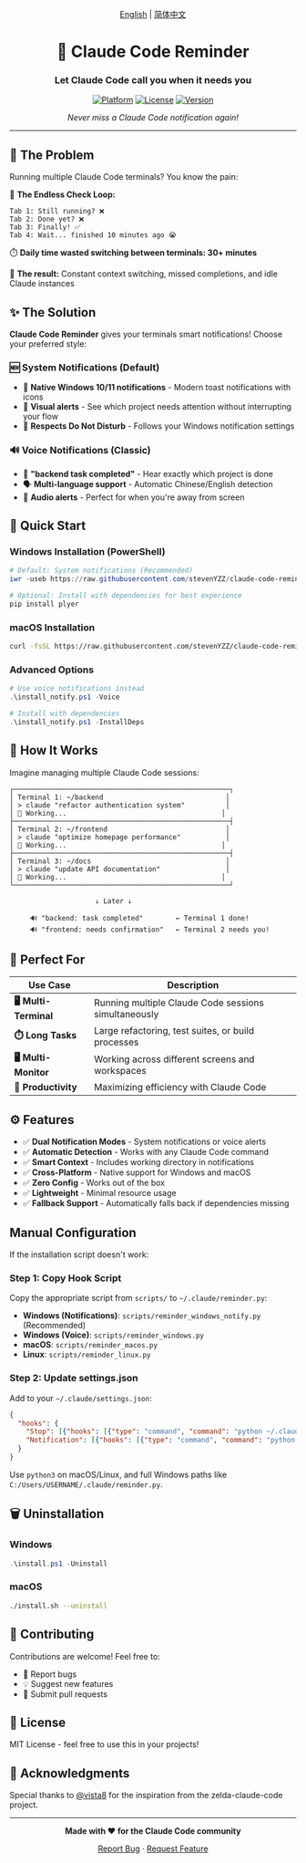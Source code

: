 <div align="center">

[English](README.md) | [简体中文](README_CN.md)

# 🔔 Claude Code Reminder

### Let Claude Code call you when it needs you

[![Platform](https://img.shields.io/badge/platform-Windows%20%7C%20macOS-blue)](https://github.com/stevenYZZ/claude-code-reminder)
[![License](https://img.shields.io/badge/license-MIT-green)](LICENSE)
[![Version](https://img.shields.io/badge/version-1.0.0-orange)](https://github.com/stevenYZZ/claude-code-reminder/releases)

*Never miss a Claude Code notification again!*

</div>

---

## 🎯 The Problem

Running multiple Claude Code terminals? You know the pain:

🔄 **The Endless Check Loop:**
```
Tab 1: Still running? ❌
Tab 2: Done yet? ❌  
Tab 3: Finally! ✅
Tab 4: Wait... finished 10 minutes ago 😭
```

⏱️ **Daily time wasted switching between terminals: 30+ minutes**

🤯 **The result:** Constant context switching, missed completions, and idle Claude instances  

## ✨ The Solution

**Claude Code Reminder** gives your terminals smart notifications! Choose your preferred style:

### 🆕 System Notifications (Default)
- 📱 **Native Windows 10/11 notifications** - Modern toast notifications with icons
- 🎯 **Visual alerts** - See which project needs attention without interrupting your flow
- 🔕 **Respects Do Not Disturb** - Follows your Windows notification settings

### 🔊 Voice Notifications (Classic)
- 🎵 **"backend task completed"** - Hear exactly which project is done
- 🗣️ **Multi-language support** - Automatic Chinese/English detection
- 🎯 **Audio alerts** - Perfect for when you're away from screen

## 🚀 Quick Start

### Windows Installation (PowerShell)

```powershell
# Default: System notifications (Recommended)
iwr -useb https://raw.githubusercontent.com/stevenYZZ/claude-code-reminder/master/install.ps1 | iex

# Optional: Install with dependencies for best experience
pip install plyer
```

### macOS Installation

```bash
curl -fsSL https://raw.githubusercontent.com/stevenYZZ/claude-code-reminder/master/install.sh | bash
```

### Advanced Options

```powershell
# Use voice notifications instead
.\install_notify.ps1 -Voice

# Install with dependencies
.\install_notify.ps1 -InstallDeps
```

## 📖 How It Works

Imagine managing multiple Claude Code sessions:

```
┌─────────────────────────────────────────────────────┐
│ Terminal 1: ~/backend                              │
│ > claude "refactor authentication system"          │
│ 🔄 Working...                                      │
├─────────────────────────────────────────────────────┤
│ Terminal 2: ~/frontend                             │
│ > claude "optimize homepage performance"           │
│ 🔄 Working...                                      │
├─────────────────────────────────────────────────────┤
│ Terminal 3: ~/docs                                 │
│ > claude "update API documentation"                │
│ 🔄 Working...                                      │
└─────────────────────────────────────────────────────┘

                     ↓ Later ↓

     🔊 "backend: task completed"        ← Terminal 1 done!
     🔊 "frontend: needs confirmation"   ← Terminal 2 needs you!
```

## 🎯 Perfect For

| Use Case | Description |
|----------|-------------|
| **🖥️ Multi-Terminal** | Running multiple Claude Code sessions simultaneously |
| **⏱️ Long Tasks** | Large refactoring, test suites, or build processes |
| **🖥️ Multi-Monitor** | Working across different screens and workspaces |
| **🚀 Productivity** | Maximizing efficiency with Claude Code |

## ⚙️ Features

- ✅ **Dual Notification Modes** - System notifications or voice alerts
- ✅ **Automatic Detection** - Works with any Claude Code command
- ✅ **Smart Context** - Includes working directory in notifications
- ✅ **Cross-Platform** - Native support for Windows and macOS
- ✅ **Zero Config** - Works out of the box
- ✅ **Lightweight** - Minimal resource usage
- ✅ **Fallback Support** - Automatically falls back if dependencies missing

## Manual Configuration

If the installation script doesn't work:

### Step 1: Copy Hook Script

Copy the appropriate script from `scripts/` to `~/.claude/reminder.py`:
- **Windows (Notifications)**: `scripts/reminder_windows_notify.py` (Recommended)
- **Windows (Voice)**: `scripts/reminder_windows.py`
- **macOS**: `scripts/reminder_macos.py`  
- **Linux**: `scripts/reminder_linux.py`

### Step 2: Update settings.json

Add to your `~/.claude/settings.json`:

```json
{
  "hooks": {
    "Stop": [{"hooks": [{"type": "command", "command": "python ~/.claude/reminder.py", "timeout": 1}]}],
    "Notification": [{"hooks": [{"type": "command", "command": "python ~/.claude/reminder.py", "timeout": 1}]}]
  }
}
```

Use `python3` on macOS/Linux, and full Windows paths like `C:/Users/USERNAME/.claude/reminder.py`.

## 🗑️ Uninstallation

### Windows
```powershell
.\install.ps1 -Uninstall
```

### macOS
```bash
./install.sh --uninstall
```

## 🤝 Contributing

Contributions are welcome! Feel free to:

- 🐛 Report bugs
- 💡 Suggest new features
- 🔧 Submit pull requests

## 📄 License

MIT License - feel free to use this in your projects!

## 🙏 Acknowledgments

Special thanks to [@vista8](https://twitter.com/vista8) for the inspiration from the zelda-claude-code project.

---

<div align="center">

**Made with ❤️ for the Claude Code community**

[Report Bug](https://github.com/stevenYZZ/claude-code-reminder/issues) · [Request Feature](https://github.com/stevenYZZ/claude-code-reminder/issues)

</div>
